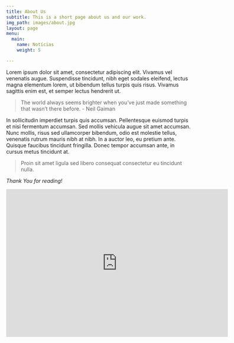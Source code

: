 ```yaml
---
title: About Us
subtitle: This is a short page about us and our work.
img_path: images/about.jpg
layout: page
menu:
  main:
    name: Notícias
    weight: 5

---
```

Lorem ipsum dolor sit amet, consectetur adipiscing elit. Vivamus vel venenatis augue. Suspendisse tincidunt, nibh eget sodales eleifend, lectus magna elementum lorem, ut bibendum tellus turpis quis risus. Vivamus sagittis enim est, et semper lectus hendrerit ut.

> The world always seems brighter when you’ve just made something that wasn’t there before. - Neil Gaiman

In sollicitudin imperdiet turpis quis accumsan. Pellentesque euismod turpis et nisi fermentum accumsan. Sed mollis vehicula augue sit amet accumsan. Nunc mollis, risus sed ullamcorper bibendum, odio est molestie tellus, venenatis rutrum mauris nibh at nibh. In a auctor leo, eu pretium ante. Quisque faucibus tincidunt fringilla. Donec tempor accumsan ante, in cursus metus tincidunt at.

>  Proin sit amet ligula sed libero consequat consectetur eu tincidunt nulla.

_Thank You for reading!_

<iframe width="600" height="400" src="https://www.youtube.com/embed/sM-mTw3GsqM" frameborder="0" allow="accelerometer; autoplay; encrypted-media; gyroscope; picture-in-picture" allowfullscreen></iframe>